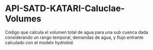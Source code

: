 # API-SATD-KATARI-Caluclae-Volumes

Código que calcula el volumen total de agua para una sub cuenca dada considerando un rango temporal, demandas de agua, y flujo entrante calculado con el modelo hydrobid.

